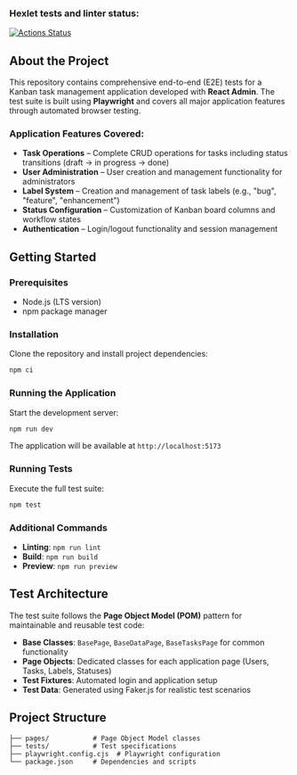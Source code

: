 ### Hexlet tests and linter status:

[![Actions Status](https://github.com/deniskolomoyets//qa-auto-engineer-javascript-project-90/actions/workflows/hexlet-check.yml/badge.svg)](https://github.com/deniskolomoyets/qa-auto-engineer-javascript-project-90/actions)

## About the Project

This repository contains comprehensive end-to-end (E2E) tests for a Kanban task management application developed with **React Admin**. The test suite is built using **Playwright** and covers all major application features through automated browser testing.

### Application Features Covered:

- **Task Operations** – Complete CRUD operations for tasks including status transitions (draft → in progress → done)
- **User Administration** – User creation and management functionality for administrators
- **Label System** – Creation and management of task labels (e.g., "bug", "feature", "enhancement")
- **Status Configuration** – Customization of Kanban board columns and workflow states
- **Authentication** – Login/logout functionality and session management

## Getting Started

### Prerequisites

- Node.js (LTS version)
- npm package manager

### Installation

Clone the repository and install project dependencies:

```bash
npm ci
```

### Running the Application

Start the development server:

```bash
npm run dev
```

The application will be available at `http://localhost:5173`

### Running Tests

Execute the full test suite:

```bash
npm test
```

### Additional Commands

- **Linting**: `npm run lint`
- **Build**: `npm run build`
- **Preview**: `npm run preview`

## Test Architecture

The test suite follows the **Page Object Model (POM)** pattern for maintainable and reusable test code:

- **Base Classes**: `BasePage`, `BaseDataPage`, `BaseTasksPage` for common functionality
- **Page Objects**: Dedicated classes for each application page (Users, Tasks, Labels, Statuses)
- **Test Fixtures**: Automated login and application setup
- **Test Data**: Generated using Faker.js for realistic test scenarios

## Project Structure

```
├── pages/           # Page Object Model classes
├── tests/           # Test specifications
├── playwright.config.cjs  # Playwright configuration
└── package.json     # Dependencies and scripts
```
